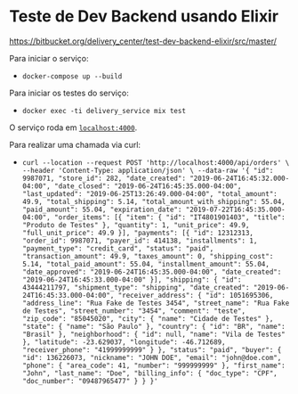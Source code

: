 # Teste de Dev Backend usando Elixir

https://bitbucket.org/delivery_center/test-dev-backend-elixir/src/master/

Para iniciar o serviço:
  * `docker-compose up --build`
  
Para iniciar os testes do serviço:
  * `docker exec -ti delivery_service mix test`

O serviço roda em [`localhost:4000`](http://localhost:4000).

Para realizar uma chamada via curl:
  * `curl --location --request POST 'http://localhost:4000/api/orders' \
     --header 'Content-Type: application/json' \
     --data-raw '{
     	"id": 9987071,
     	"store_id": 282,
     	"date_created": "2019-06-24T16:45:32.000-04:00",
     	"date_closed": "2019-06-24T16:45:35.000-04:00",
     	"last_updated": "2019-06-25T13:26:49.000-04:00",
     	"total_amount": 49.9,
     	"total_shipping": 5.14,
     	"total_amount_with_shipping": 55.04,
     	"paid_amount": 55.04,
     	"expiration_date": "2019-07-22T16:45:35.000-04:00",
     	"order_items": [{
     		"item": {
     			"id": "IT4801901403",
     			"title": "Produto de Testes"
     		},
     		"quantity": 1,
     		"unit_price": 49.9,
     		"full_unit_price": 49.9
     	}],
     	"payments": [{
     		"id": 12312313,
     		"order_id": 9987071,
     		"payer_id": 414138,
     		"installments": 1,
     		"payment_type": "credit_card",
     		"status": "paid",
     		"transaction_amount": 49.9,
     		"taxes_amount": 0,
     		"shipping_cost": 5.14,
     		"total_paid_amount": 55.04,
     		"installment_amount": 55.04,
     		"date_approved": "2019-06-24T16:45:35.000-04:00",
     		"date_created": "2019-06-24T16:45:33.000-04:00"
     	}],
     	"shipping": {
     		"id": 43444211797,
     		"shipment_type": "shipping",
     		"date_created": "2019-06-24T16:45:33.000-04:00",
     		"receiver_address": {
     			"id": 1051695306,
     			"address_line": "Rua Fake de Testes 3454",
     			"street_name": "Rua Fake de Testes",
     			"street_number": "3454",
     			"comment": "teste",
     			"zip_code": "85045020",
     			"city": {
     				"name": "Cidade de Testes"
     			},
     			"state": {
     				"name": "São Paulo"
     			},
     			"country": {
     				"id": "BR",
     				"name": "Brasil"
     			},
     			"neighborhood": {
     				"id": null,
     				"name": "Vila de Testes"
     			},
     			"latitude": -23.629037,
     			"longitude": -46.712689,
     			"receiver_phone": "41999999999"
     		}
     	},
     	"status": "paid",
     	"buyer": {
     		"id": 136226073,
     		"nickname": "JOHN DOE",
     		"email": "john@doe.com",
     		"phone": {
     			"area_code": 41,
     			"number": "999999999"
     		},
     		"first_name": "John",
     		"last_name": "Doe",
     		"billing_info": {
     			"doc_type": "CPF",
     			"doc_number": "09487965477"
     		}
     	}
     }'`
